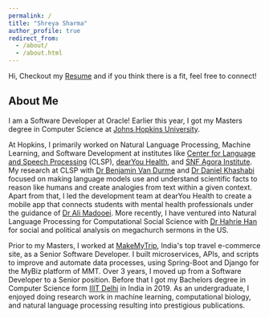 ```yaml
---
permalink: /
title: "Shreya Sharma"
author_profile: true
redirect_from: 
  - /about/
  - /about.html
---
```

Hi,
Checkout my [Resume]({{site.url}}/files/Resume_Shreya_Sharma.pdf) and if you think there is a fit, feel free to connect!

## About Me

I am a Software Developer at Oracle! Earlier this year, I got my Masters degree in Computer Science at [Johns Hopkins University](https://www.cs.jhu.edu/).

At Hopkins, I primarily worked on Natural Language Processing, Machine Learning, and Software Development at institutes like [Center for Language and Speech Processing](https://www.clsp.jhu.edu/) (CLSP), [dearYou Health](https://www.dearyouhealth.org/tech-board), and [SNF Agora Institute](https://snfagora.jhu.edu/). My research at CLSP with [Dr Benjamin Van Durme](https://www.cs.jhu.edu/~vandurme/) and [Dr Daniel Khashabi](https://danielkhashabi.com/) focused on making language models use and understand scientific facts to reason like humans and create analogies from text within a given context. Apart from that, I led the development team at dearYou Health to create a mobile app that connects students with mental health professionals under the guidance of [Dr Ali Madooei](https://www.linkedin.com/in/alimadooei/). More recently, I have ventured into Natural Language Processing for Computational Social Science with [Dr Hahrie Han](https://www.hahriehan.com/) for social and political analysis on megachurch sermons in the US.

Prior to my Masters, I worked at [MakeMyTrip](https://www.makemytrip.com/about-us.html), India's top travel e-commerce site, as a Senior Software Developer. I built microservices, APIs, and scripts to improve and automate data processes, using Spring-Boot and Django for the MyBiz platform of MMT. Over 3 years, I moved up from a Software Developer to a Senior position. Before that I got my Bachelors degree in Computer Science form [IIIT Delhi](https://www.iiitd.ac.in/) in India in 2019. As an undergraduate, I enjoyed doing research work in machine learning, computational biology, and natural language processing resulting into prestigious publications.
